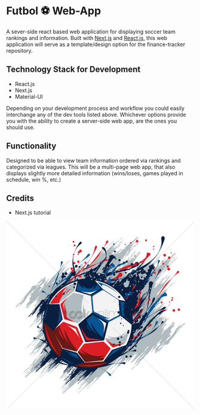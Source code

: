 # Futbol ⚽ Web-App 
A sever-side react based web application for displaying soccer team rankings and information. Built with [Next.js]() and [React.js](), this web application will serve as a template/design option for the finance-tracker repository. 

## Technology Stack for Development
* React.js
* Next.js 
* Material-UI 

Depending on your development process and workflow you could easily interchange any of the dev tools listed above. Whichever options provide you with the ability to create a server-side web app, are the ones you should use. 

## Functionality 
Designed to be able to view team information ordered via rankings and categorized via leagues. This will be a multi-page web app, that also displays slightly more detailed information (wins/loses, games played in schedule, win %, etc.)

## Credits 
* Next.js tutorial

![Diagram1](https://github.com/Jzbonner/futbol-next/blob/master/img-media/soccer.jpg?raw=true)
